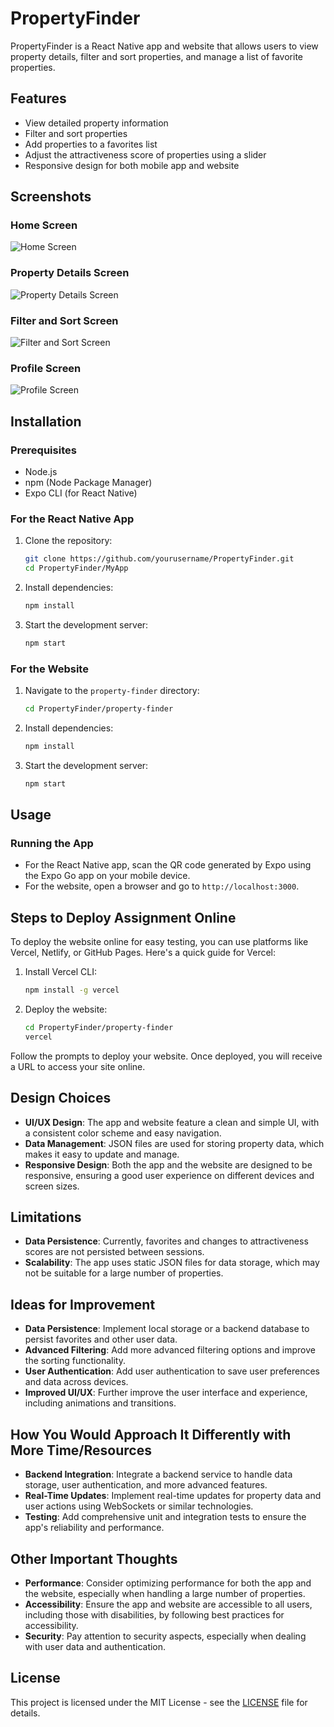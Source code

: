 # PropertyFinder

PropertyFinder is a React Native app and website that allows users to view property details, filter and sort properties, and manage a list of favorite properties.

## Features

- View detailed property information
- Filter and sort properties
- Add properties to a favorites list
- Adjust the attractiveness score of properties using a slider
- Responsive design for both mobile app and website

## Screenshots

### Home Screen
![Home Screen](./MyApp/screenshots/home_screen.png)

### Property Details Screen
![Property Details Screen](./MyApp/screenshots/property_details_screen.png)

### Filter and Sort Screen
![Filter and Sort Screen](./MyApp/screenshots/filter_sort_screen.png)

### Profile Screen
![Profile Screen](./MyApp/screenshots/profile_screen.png)

## Installation

### Prerequisites

- Node.js
- npm (Node Package Manager)
- Expo CLI (for React Native)

### For the React Native App

1. Clone the repository:
    ```sh
    git clone https://github.com/yourusername/PropertyFinder.git
    cd PropertyFinder/MyApp
    ```

2. Install dependencies:
    ```sh
    npm install
    ```

3. Start the development server:
    ```sh
    npm start
    ```

### For the Website

1. Navigate to the `property-finder` directory:
    ```sh
    cd PropertyFinder/property-finder
    ```

2. Install dependencies:
    ```sh
    npm install
    ```

3. Start the development server:
    ```sh
    npm start
    ```

## Usage

### Running the App

- For the React Native app, scan the QR code generated by Expo using the Expo Go app on your mobile device.
- For the website, open a browser and go to `http://localhost:3000`.

## Steps to Deploy Assignment Online

To deploy the website online for easy testing, you can use platforms like Vercel, Netlify, or GitHub Pages. Here's a quick guide for Vercel:

1. Install Vercel CLI:
    ```sh
    npm install -g vercel
    ```

2. Deploy the website:
    ```sh
    cd PropertyFinder/property-finder
    vercel
    ```

Follow the prompts to deploy your website. Once deployed, you will receive a URL to access your site online.

## Design Choices

- **UI/UX Design**: The app and website feature a clean and simple UI, with a consistent color scheme and easy navigation.
- **Data Management**: JSON files are used for storing property data, which makes it easy to update and manage.
- **Responsive Design**: Both the app and the website are designed to be responsive, ensuring a good user experience on different devices and screen sizes.

## Limitations

- **Data Persistence**: Currently, favorites and changes to attractiveness scores are not persisted between sessions.
- **Scalability**: The app uses static JSON files for data storage, which may not be suitable for a large number of properties.

## Ideas for Improvement

- **Data Persistence**: Implement local storage or a backend database to persist favorites and other user data.
- **Advanced Filtering**: Add more advanced filtering options and improve the sorting functionality.
- **User Authentication**: Add user authentication to save user preferences and data across devices.
- **Improved UI/UX**: Further improve the user interface and experience, including animations and transitions.

## How You Would Approach It Differently with More Time/Resources

- **Backend Integration**: Integrate a backend service to handle data storage, user authentication, and more advanced features.
- **Real-Time Updates**: Implement real-time updates for property data and user actions using WebSockets or similar technologies.
- **Testing**: Add comprehensive unit and integration tests to ensure the app's reliability and performance.

## Other Important Thoughts

- **Performance**: Consider optimizing performance for both the app and the website, especially when handling a large number of properties.
- **Accessibility**: Ensure the app and website are accessible to all users, including those with disabilities, by following best practices for accessibility.
- **Security**: Pay attention to security aspects, especially when dealing with user data and authentication.

## License

This project is licensed under the MIT License - see the [LICENSE](LICENSE) file for details.
